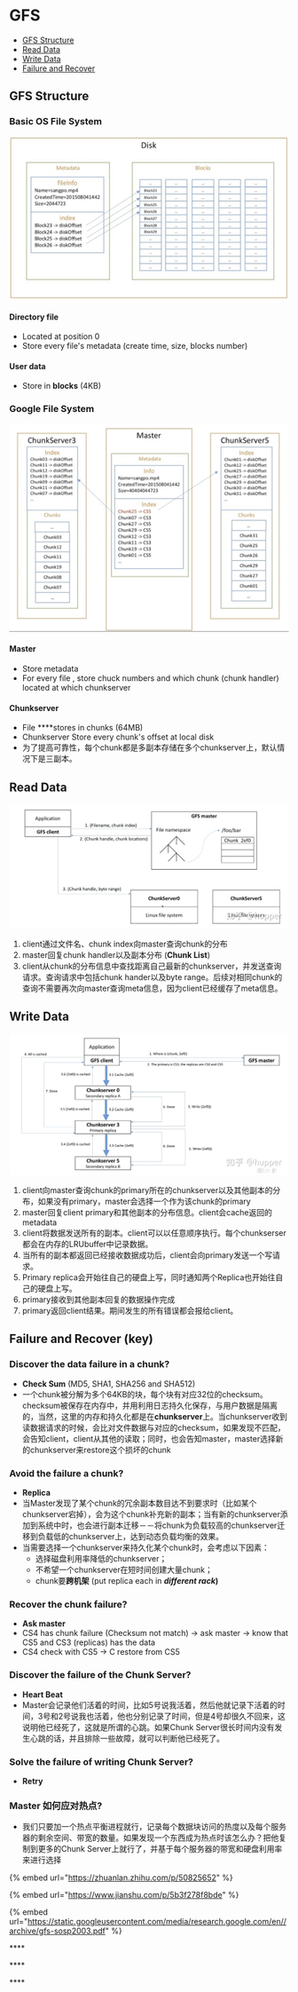 # GFS

* [GFS Structure](gfs.md#gfs-structure)
* [Read Data](gfs.md#read-data)
* [Write Data](gfs.md#write-data)
* [Failure and Recover](gfs.md#failure-and-recover-key)

## GFS Structure

### Basic OS File System

![Directory file + Blocks](../.gitbook/assets/screen-shot-2020-04-05-at-1.54.27-pm.png)

#### Directory file 

* Located at position 0
* Store every file's metadata \(create time, size, blocks number\)

#### User data

* Store in **blocks** \(4KB\)

### **Google File System**

![Master + many Chunk Servers](../.gitbook/assets/screen-shot-2020-04-05-at-1.55.48-pm.png)

#### **Master**

* Store metadata
* For every file , store chuck numbers and which chunk \(chunk handler\) located at which chunkserver

#### Chunkserver

* File ****stores in chunks \(64MB\)
* Chunkserver Store every chunk's offset at local disk
* 为了提高可靠性，每个chunk都是多副本存储在多个chunkserver上，默认情况下是三副本。

## Read Data

![](../.gitbook/assets/readgfs.jpg)

1. client通过文件名、chunk index向master查询chunk的分布 
2. master回复chunk handler以及副本分布 \(**Chunk List**\)
3. client从chunk的分布信息中查找距离自己最新的chunkserver，并发送查询请求。查询请求中包括chunk hander以及byte range。后续对相同chunk的查询不需要再次向master查询meta信息，因为client已经缓存了meta信息。

## Write Data

![](../.gitbook/assets/writegfs.jpg)

1. client向master查询chunk的primary所在的chunkserver以及其他副本的分布，如果没有primary，master会选择一个作为该chunk的primary
2. master回复client primary和其他副本的分布信息。client会cache返回的metadata 
3. client将数据发送所有的副本。client可以以任意顺序执行。每个chunkserser都会在内存的LRUbuffer中记录数据。 
4. 当所有的副本都返回已经接收数据成功后，client会向primary发送一个写请求。
5. Primary replica会开始往自己的硬盘上写，同时通知两个Replica也开始往自己的硬盘上写。
6. primary接收到其他副本回复的数据操作完成 
7. primary返回client结果。期间发生的所有错误都会报给client。

## Failure and Recover \(key\)

### Discover the data failure in a chunk?

* **Check Sum** \(MD5, SHA1, SHA256 and SHA512\)
* 一个chunk被分解为多个64KB的块，每个块有对应32位的checksum。checksum被保存在内存中，并用利用日志持久化保存，与用户数据是隔离的，当然，这里的内存和持久化都是在**chunkserver**上。当chunkserver收到读数据请求的时候，会比对文件数据与对应的checksum，如果发现不匹配，会告知client，client从其他的读取；同时，也会告知master，master选择新的chunkserver来restore这个损坏的chunk

### Avoid the failure a chunk?

* **Replica**
* 当Master发现了某个chunk的冗余副本数目达不到要求时（比如某个chunkserver宕掉），会为这个chunk补充新的副本；当有新的chunkserver添加到系统中时，也会进行副本迁移－－将chunk为负载较高的chunkserver迁移到负载低的chunkserver上，达到动态负载均衡的效果。
* 当需要选择一个chunkserver来持久化某个chunk时，会考虑以下因素：
  * 选择磁盘利用率降低的chunkserver；
  * 不希望一个chunkserver在短时间创建大量chunk；
  * chunk要**跨机架** \(put replica each in _**different rack**_**\)**

### Recover the chunk failure?

* **Ask master**
* CS4 has chunk failure \(Checksum not match\) -&gt; ask master -&gt; know that CS5 and CS3 \(replicas\) has the data
* CS4 check with CS5  -&gt; C restore from CS5

### Discover the failure of the Chunk Server?

* **Heart Beat**
* Master会记录他们活着的时间，比如5号说我活着，然后他就记录下活着的时间，3号和2号说我也活着，他也分别记录了时间，但是4号却很久不回来，这说明他已经死了，这就是所谓的心跳。如果Chunk Server很长时间内没有发生心跳的话，并且排除一些故障，就可以判断他已经死了。

### Solve the failure of writing Chunk Server?

* **Retry**

### Master 如何应对热点?

* 我们只要加一个热点平衡进程就行，记录每个数据块访问的热度以及每个服务器的剩余空间、带宽的数量。如果发现一个东西成为热点时该怎么办？把他复制到更多的Chunk Server上就行了，并基于每个服务器的带宽和硬盘利用率来进行选择







{% embed url="https://zhuanlan.zhihu.com/p/50825652" %}

{% embed url="https://www.jianshu.com/p/5b3f278f8bde" %}

{% embed url="https://static.googleusercontent.com/media/research.google.com/en//archive/gfs-sosp2003.pdf" %}





\*\*\*\*





\*\*\*\*

\*\*\*\*






